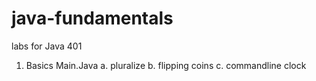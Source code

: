 # java-fundamentals
labs for Java 401

1. Basics
    Main.Java
        a. pluralize
        b. flipping coins
        c. commandline clock
